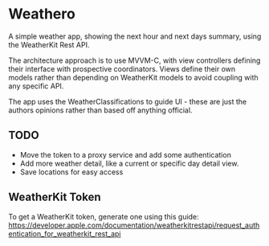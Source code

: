 
# Weathero
A simple weather app, showing the next hour and next days summary, using the WeatherKit Rest API.

The architecture approach is to use MVVM-C, with view controllers defining their interface with prospective coordinators.
Views define their own models rather than depending on WeatherKit models to avoid coupling with any specific API. 

The app uses the WeatherClassifications to guide UI - these are just the authors opinions rather than based off anything official.

## TODO
- Move the token to a proxy service and add some authentication
- Add more weather detail, like a current or specific day detail view.
- Save locations for easy access

## WeatherKit Token
To get a WeatherKit token, generate one using this guide: https://developer.apple.com/documentation/weatherkitrestapi/request_authentication_for_weatherkit_rest_api
